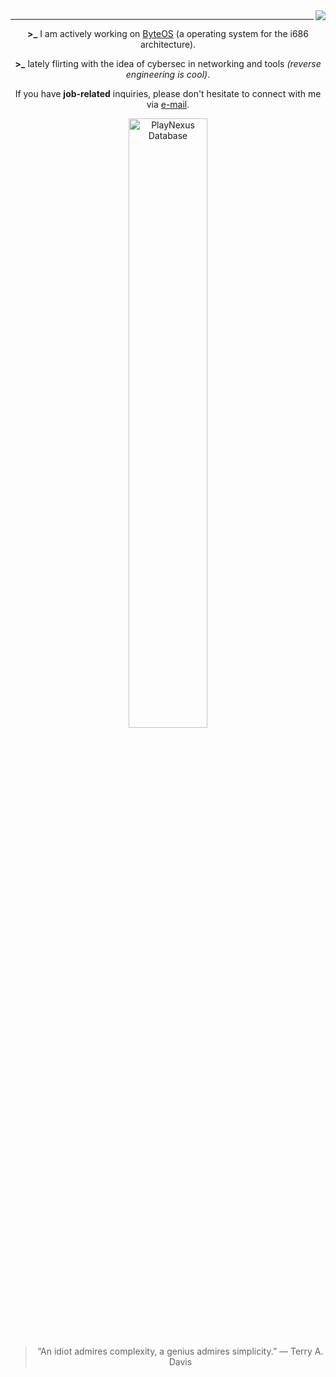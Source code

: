 <img align="right" src="https://komarev.com/ghpvc/?username=devYaksha&style=flat&color=313131&label=views&abbreviated=true">

---

<div align="center">
 
**\>\_** I am actively working on [ByteOS](https://github.com/iyksh/ByteOS) (a operating system for the i686 architecture).

**\>\_** lately flirting with the idea of ​​cybersec in networking and tools _(reverse engineering is cool)_.

If you have **job-related** inquiries, please don't hesitate to connect with me via [e-mail](mailto:gssantoz2012@gmail.com).

<img src="https://skillicons.dev/icons?i=linux,c,cpp,rust,python,java,bash,git,neovim,latex&perline=10" alt="PlayNexus Database" style="width: 50%;">

> “An idiot admires complexity, a genius admires simplicity.” ― Terry A. Davis

</div>
